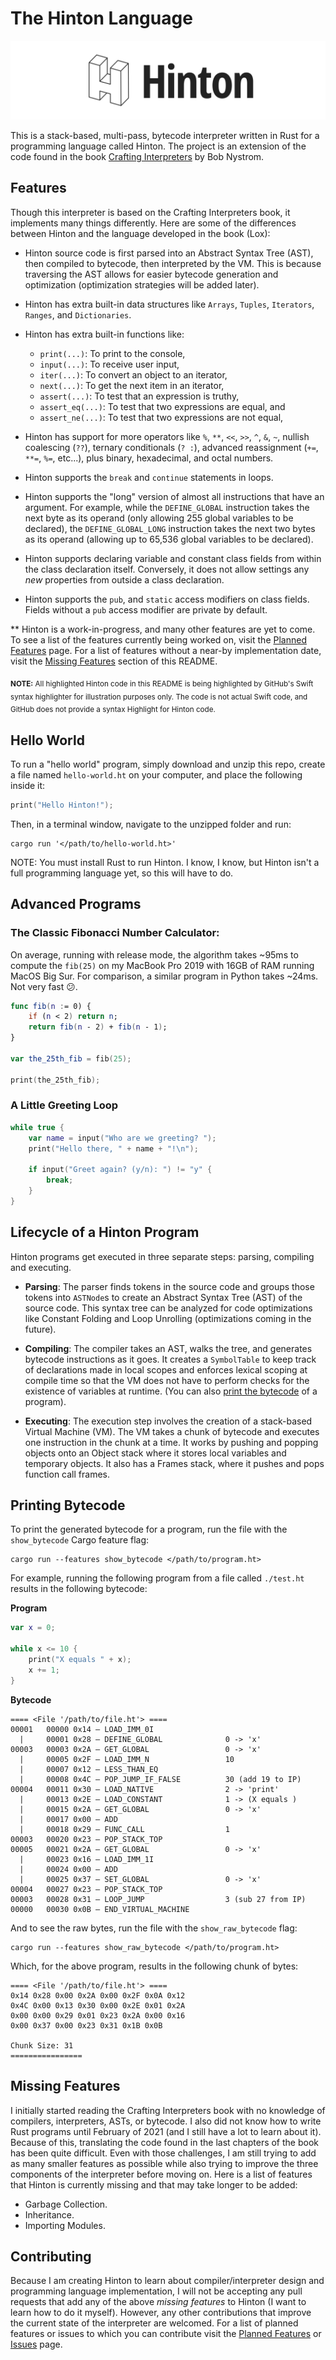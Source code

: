# The Hinton Language

![Hinton Logo](Assets/Logos/Logo-wide.png)

This is a stack-based, multi-pass, bytecode interpreter written in Rust for a programming language called Hinton. The project is an extension of the code found in the book [Crafting Interpreters](https://craftinginterpreters.com/) by Bob Nystrom.

## Features
Though this interpreter is based on the Crafting Interpreters book, it implements many things differently. Here are some of the differences between Hinton and the language developed in the book (Lox):

* Hinton source code is first parsed into an Abstract Syntax Tree (AST), then compiled to bytecode, then interpreted by the VM. This is because traversing the AST allows for easier bytecode generation and optimization (optimization strategies will be added later).

* Hinton has extra built-in data structures like `Arrays`, `Tuples`, `Iterators`, `Ranges`, and `Dictionaries`.

* Hinton has extra built-in functions like:
    * `print(...)`: To print to the console,
    * `input(...)`: To receive user input,
    * `iter(...)`: To convert an object to an iterator,
    * `next(...)`: To get the next item in an iterator,
    * `assert(...)`: To test that an expression is truthy,
    * `assert_eq(...)`: To test that two expressions are equal, and
    * `assert_ne(...)`: To test that two expressions are not equal,

* Hinton has support for more operators like `%`, `**`, `<<`, `>>`, `^`, `&`, `~`, nullish coalescing (`??`), ternary conditionals (`? :`), advanced reassignment (`+=`, `**=`, `%=`, etc...), plus binary, hexadecimal, and octal numbers.

* Hinton supports the `break` and `continue` statements in loops.

* Hinton supports the "long" version of almost all instructions that have an argument. For example, while the `DEFINE_GLOBAL` instruction takes the next byte as its operand (only allowing 255 global variables to be declared), the `DEFINE_GLOBAL_LONG` instruction takes the next two bytes as its operand (allowing up to 65,536 global variables to be declared).

* Hinton supports declaring variable and constant class fields from within the class declaration itself. Conversely, it does not allow settings any *new* properties from outside a class declaration.

* Hinton supports the `pub`, and `static` access modifiers on class fields. Fields without a `pub` access modifier are private by default.

** Hinton is a work-in-progress, and many other features are yet to come. To see a list of the features currently being worked on, visit the [Planned Features](https://github.com/hinton-lang/Hinton/projects/1) page. For a list of features without a near-by implementation date, visit the [Missing Features](#missing-features) section of this README.

<sub>**NOTE:** All highlighted Hinton code in this README is being highlighted by GitHub's Swift syntax highlighter for illustration purposes only. The code is not actual Swift code, and GitHub does not provide a syntax Highlight for Hinton code.</sub>

## Hello World
To run a "hello world" program, simply download and unzip this repo, create a file named `hello-world.ht` on your computer, and place the following inside it:
```swift
print("Hello Hinton!");
```

Then, in a terminal window, navigate to the unzipped folder and run:
```
cargo run '</path/to/hello-world.ht>'
```
NOTE: You must install Rust to run Hinton. I know, I know, but Hinton isn't a full programming language yet, so this will have to do.

## Advanced Programs
### The Classic Fibonacci Number Calculator:
On average, running with release mode, the algorithm takes ~95ms to compute the `fib(25)` on my MacBook Pro 2019 with 16GB of RAM running MacOS Big Sur. For comparison, a similar program in Python takes ~24ms. Not very fast 😕.
```swift
func fib(n := 0) {
    if (n < 2) return n;
    return fib(n - 2) + fib(n - 1);
}

var the_25th_fib = fib(25);

print(the_25th_fib);
```
### A Little Greeting Loop
```swift
while true {
    var name = input("Who are we greeting? ");
    print("Hello there, " + name + "!\n");

    if input("Greet again? (y/n): ") != "y" {
        break;
    }
}
```

## Lifecycle of a Hinton Program
Hinton programs get executed in three separate steps: parsing, compiling and executing.
* **Parsing**: The parser finds tokens in the source code and groups those tokens into `ASTNode`s to create an Abstract Syntax Tree (AST) of the source code. This syntax tree can be analyzed for code optimizations like Constant Folding and Loop Unrolling (optimizations coming in the future).

* **Compiling**: The compiler takes an AST, walks the tree, and generates bytecode instructions as it goes. It creates a `SymbolTable` to keep track of declarations made in local scopes and enforces lexical scoping at compile time so that the VM does not have to perform checks for the existence of variables at runtime. (You can also [print the bytecode](#printing-bytecode) of a program).

* **Executing**: The execution step involves the creation of a stack-based Virtual Machine (VM). The VM takes a chunk of bytecode and executes one instruction in the chunk at a time. It works by pushing and popping objects onto an Object stack where it stores local variables and temporary objects. It also has a Frames stack, where it pushes and pops function call frames.

## Printing Bytecode
To print the generated bytecode for a program, run the file with the `show_bytecode` Cargo feature flag:
```
cargo run --features show_bytecode </path/to/program.ht>
```
For example, running the following program from a file called `./test.ht` results in the following bytecode:

**Program**
```swift
var x = 0;

while x <= 10 {
    print("X equals " + x);
    x += 1;
}
```
**Bytecode**
```
==== <File '/path/to/file.ht'> ====
00001   00000 0x14 – LOAD_IMM_0I                
  |     00001 0x28 – DEFINE_GLOBAL              0 -> 'x'
00003   00003 0x2A – GET_GLOBAL                 0 -> 'x'
  |     00005 0x2F – LOAD_IMM_N                 10
  |     00007 0x12 – LESS_THAN_EQ               
  |     00008 0x4C – POP_JUMP_IF_FALSE          30 (add 19 to IP)
00004   00011 0x30 – LOAD_NATIVE                2 -> 'print'
  |     00013 0x2E – LOAD_CONSTANT              1 -> (X equals )
  |     00015 0x2A – GET_GLOBAL                 0 -> 'x'
  |     00017 0x00 – ADD                        
  |     00018 0x29 – FUNC_CALL                  1
00003   00020 0x23 – POP_STACK_TOP              
00005   00021 0x2A – GET_GLOBAL                 0 -> 'x'
  |     00023 0x16 – LOAD_IMM_1I                
  |     00024 0x00 – ADD                        
  |     00025 0x37 – SET_GLOBAL                 0 -> 'x'
00004   00027 0x23 – POP_STACK_TOP              
00003   00028 0x31 – LOOP_JUMP                  3 (sub 27 from IP)
00000   00030 0x0B – END_VIRTUAL_MACHINE
```

And to see the raw bytes, run the file with the `show_raw_bytecode` flag:
```
cargo run --features show_raw_bytecode </path/to/program.ht>
```
Which, for the above program, results in the following chunk of bytes:
```
==== <File '/path/to/file.ht'> ====
0x14 0x28 0x00 0x2A 0x00 0x2F 0x0A 0x12 
0x4C 0x00 0x13 0x30 0x00 0x2E 0x01 0x2A 
0x00 0x00 0x29 0x01 0x23 0x2A 0x00 0x16 
0x00 0x37 0x00 0x23 0x31 0x1B 0x0B 

Chunk Size: 31
================
```

## Missing Features
I initially started reading the Crafting Interpreters book with no knowledge of compilers, interpreters, ASTs, or bytecode. I also did not know how to write Rust programs until February of 2021 (and I still have a lot to learn about it). Because of this, translating the code found in the last chapters of the book has been quite difficult. Even with those challenges, I am still trying to add as many smaller features as possible while also trying to improve the three components of the interpreter before moving on. Here is a list of features that Hinton is currently missing and that may take longer to be added:
* Garbage Collection.
* Inheritance.
* Importing Modules.

## Contributing
Because I am creating Hinton to learn about compiler/interpreter design and programming language implementation, I will not be accepting any pull requests that add any of the above *missing features* to Hinton (I want to learn how to do it myself). However, any other contributions that improve the current state of the interpreter are welcomed. For a list of planned features or issues to which you can contribute visit the [Planned Features](https://github.com/hinton-lang/Hinton/projects/1) or [Issues](https://github.com/hinton-lang/Hinton/issues) page.
